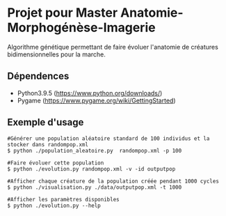 # Projet pour Master Anatomie-Morphogénèse-Imagerie

Algorithme génétique permettant de faire évoluer l'anatomie de créatures bidimensionnelles pour la marche.

## Dépendences
- Python3.9.5 (https://www.python.org/downloads/)
- Pygame (https://www.pygame.org/wiki/GettingStarted)

## Exemple d'usage

```
#Générer une population aléatoire standard de 100 individus et la stocker dans randompop.xml
$ python ./population_aleatoire.py  randompop.xml -p 100

#Faire évoluer cette population
$ python ./evolution.py randompop.xml -v -id outputpop

#Afficher chaque créature de la population créée pendant 1000 cycles
$ python ./visualisation.py ./data/outputpop.xml -t 1000

#Afficher les paramètres disponibles
$ python ./evolution.py --help
```
